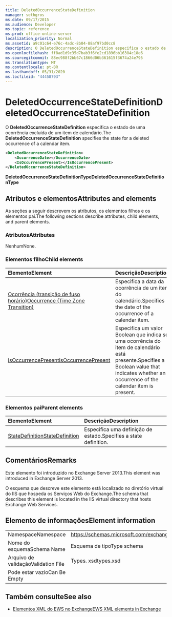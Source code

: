 ```yaml
---
title: DeletedOccurrenceStateDefinition
manager: sethgros
ms.date: 09/17/2015
ms.audience: Developer
ms.topic: reference
ms.prod: office-online-server
localization_priority: Normal
ms.assetid: a9c01c64-e76c-4adc-8b04-88af97bd0cc8
description: O DeletedOccurrenceStateDefinition especifica o estado de uma ocorrência excluída de um item de calendário.
ms.openlocfilehash: ff8ad1d9c35d7bab3f6fe2cd1896bb16384c18e6
ms.sourcegitcommit: 88ec988f2bb67c1866d06b361615f3674a24e795
ms.translationtype: MT
ms.contentlocale: pt-BR
ms.lasthandoff: 05/31/2020
ms.locfileid: "44458793"
---
```

# <a name="deletedoccurrencestatedefinition"></a><span data-ttu-id="da7aa-103">DeletedOccurrenceStateDefinition</span><span class="sxs-lookup"><span data-stu-id="da7aa-103">DeletedOccurrenceStateDefinition</span></span>

<span data-ttu-id="da7aa-104">O **DeletedOccurrenceStateDefinition** especifica o estado de uma ocorrência excluída de um item de calendário.</span><span class="sxs-lookup"><span data-stu-id="da7aa-104">The **DeletedOccurrenceStateDefinition** specifies the state for a deleted occurrence of a calendar item.</span></span> 
  
```XML
<DeletedOccurrenceStateDefinition>
    <OccurrenceDate></OccurrenceDate>
    <IsOccurrencePresent></IsOccurrencePresent>
</DeletedOccurrenceStateDefinition>
```

 <span data-ttu-id="da7aa-105">**DeletedOccurrenceStateDefinitionType**</span><span class="sxs-lookup"><span data-stu-id="da7aa-105">**DeletedOccurrenceStateDefinitionType**</span></span>
## <a name="attributes-and-elements"></a><span data-ttu-id="da7aa-106">Atributos e elementos</span><span class="sxs-lookup"><span data-stu-id="da7aa-106">Attributes and elements</span></span>

<span data-ttu-id="da7aa-107">As seções a seguir descrevem os atributos, os elementos filhos e os elementos pai.</span><span class="sxs-lookup"><span data-stu-id="da7aa-107">The following sections describe attributes, child elements, and parent elements.</span></span>
  
### <a name="attributes"></a><span data-ttu-id="da7aa-108">Atributos</span><span class="sxs-lookup"><span data-stu-id="da7aa-108">Attributes</span></span>

<span data-ttu-id="da7aa-109">Nenhum</span><span class="sxs-lookup"><span data-stu-id="da7aa-109">None.</span></span>
  
### <a name="child-elements"></a><span data-ttu-id="da7aa-110">Elementos filho</span><span class="sxs-lookup"><span data-stu-id="da7aa-110">Child elements</span></span>

|<span data-ttu-id="da7aa-111">**Elemento**</span><span class="sxs-lookup"><span data-stu-id="da7aa-111">**Element**</span></span>|<span data-ttu-id="da7aa-112">**Descrição**</span><span class="sxs-lookup"><span data-stu-id="da7aa-112">**Description**</span></span>|
|:-----|:-----|
|[<span data-ttu-id="da7aa-113">Ocorrência (transição de fuso horário)</span><span class="sxs-lookup"><span data-stu-id="da7aa-113">Occurrence (Time Zone Transition)</span></span>](occurrence-time-zone-transition.md) <br/> |<span data-ttu-id="da7aa-114">Especifica a data da ocorrência de um item do calendário.</span><span class="sxs-lookup"><span data-stu-id="da7aa-114">Specifies the date of the occurrence of a calendar item.</span></span>  <br/> |
|[<span data-ttu-id="da7aa-115">IsOccurrencePresent</span><span class="sxs-lookup"><span data-stu-id="da7aa-115">IsOccurrencePresent</span></span>](isoccurrencepresent.md) <br/> |<span data-ttu-id="da7aa-116">Especifica um valor Boolean que indica se uma ocorrência do item de calendário está presente.</span><span class="sxs-lookup"><span data-stu-id="da7aa-116">Specifies a Boolean value that indicates whether an occurrence of the calendar item is present.</span></span>  <br/> |
   
### <a name="parent-elements"></a><span data-ttu-id="da7aa-117">Elementos pai</span><span class="sxs-lookup"><span data-stu-id="da7aa-117">Parent elements</span></span>

|<span data-ttu-id="da7aa-118">**Elemento**</span><span class="sxs-lookup"><span data-stu-id="da7aa-118">**Element**</span></span>|<span data-ttu-id="da7aa-119">**Descrição**</span><span class="sxs-lookup"><span data-stu-id="da7aa-119">**Description**</span></span>|
|:-----|:-----|
|[<span data-ttu-id="da7aa-120">StateDefinition</span><span class="sxs-lookup"><span data-stu-id="da7aa-120">StateDefinition</span></span>](statedefinition.md) <br/> |<span data-ttu-id="da7aa-121">Especifica uma definição de estado.</span><span class="sxs-lookup"><span data-stu-id="da7aa-121">Specifies a state definition.</span></span>  <br/> |
   
## <a name="remarks"></a><span data-ttu-id="da7aa-122">Comentários</span><span class="sxs-lookup"><span data-stu-id="da7aa-122">Remarks</span></span>

<span data-ttu-id="da7aa-123">Este elemento foi introduzido no Exchange Server 2013.</span><span class="sxs-lookup"><span data-stu-id="da7aa-123">This element was introduced in Exchange Server 2013.</span></span>
  
<span data-ttu-id="da7aa-124">O esquema que descreve este elemento está localizado no diretório virtual do IIS que hospeda os Serviços Web do Exchange.</span><span class="sxs-lookup"><span data-stu-id="da7aa-124">The schema that describes this element is located in the IIS virtual directory that hosts Exchange Web Services.</span></span>
  
## <a name="element-information"></a><span data-ttu-id="da7aa-125">Elemento de informações</span><span class="sxs-lookup"><span data-stu-id="da7aa-125">Element information</span></span>

|||
|:-----|:-----|
|<span data-ttu-id="da7aa-126">Namespace</span><span class="sxs-lookup"><span data-stu-id="da7aa-126">Namespace</span></span>  <br/> |https://schemas.microsoft.com/exchange/services/2006/types  <br/> |
|<span data-ttu-id="da7aa-127">Nome do esquema</span><span class="sxs-lookup"><span data-stu-id="da7aa-127">Schema Name</span></span>  <br/> |<span data-ttu-id="da7aa-128">Esquema de tipo</span><span class="sxs-lookup"><span data-stu-id="da7aa-128">Type schema</span></span>  <br/> |
|<span data-ttu-id="da7aa-129">Arquivo de validação</span><span class="sxs-lookup"><span data-stu-id="da7aa-129">Validation File</span></span>  <br/> |<span data-ttu-id="da7aa-130">Types. xsd</span><span class="sxs-lookup"><span data-stu-id="da7aa-130">types.xsd</span></span>  <br/> |
|<span data-ttu-id="da7aa-131">Pode estar vazio</span><span class="sxs-lookup"><span data-stu-id="da7aa-131">Can Be Empty</span></span>  <br/> ||
   
## <a name="see-also"></a><span data-ttu-id="da7aa-132">Também consulte</span><span class="sxs-lookup"><span data-stu-id="da7aa-132">See also</span></span>

- [<span data-ttu-id="da7aa-133">Elementos XML do EWS no Exchange</span><span class="sxs-lookup"><span data-stu-id="da7aa-133">EWS XML elements in Exchange</span></span>](ews-xml-elements-in-exchange.md)

